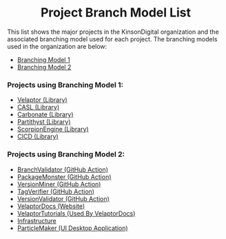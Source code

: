<h1 style="border:0;font-weight:bold" align="center">Project Branch Model List</h1>

This list shows the major projects in the KinsonDigital organization and the associated branching model used for each project.
The branching models used in the organization are below:
- [Branching Model 1](https://github.com/KinsonDigital/.github/blob/master/docs/BranchingModel1.md)
- [Branching Model 2](https://github.com/KinsonDigital/.github/blob/master/docs/BranchingModel2.md)


### **Projects using Branching Model 1:**

- [Velaptor (Library)](https://github.com/KinsonDigital/Velaptor)
- [CASL (Library)](https://github.com/KinsonDigital/CASL)
- [Carbonate (Library)](https://github.com/KinsonDigital/Carbonate)
- [Partithyst (Library)](https://github.com/KinsonDigital/Partithyst)
- [ScorpionEngine (Library)](https://github.com/KinsonDigital/ScorpionEngine)
- [CICD (Library)](https://github.com/KinsonDigital/CICD)


### **Projects using Branching Model 2:**

- [BranchValidator (GitHub Action)](https://github.com/KinsonDigital/BranchValidator)
- [PackageMonster (GitHub Action)](https://github.com/KinsonDigital/PackageMonster)
- [VersionMiner (GitHub Action)](https://github.com/KinsonDigital/VersionMiner)
- [TagVerifier (GitHub Action)](https://github.com/KinsonDigital/TagVerifier)
- [VersionValidator (GitHub Action)](https://github.com/KinsonDigital/VersionValidator)
- [VelaptorDocs (Website)](https://github.com/KinsonDigital/VelaptorDocs)
- [VelaptorTutorials (Used By VelaptorDocs)](https://github.com/KinsonDigital/VelaptorTutorials)
- [Infrastructure](https://github.com/KinsonDigital/Infrastructure)
- [ParticleMaker (UI Desktop Application)](https://github.com/KinsonDigital/ParticleMaker)
